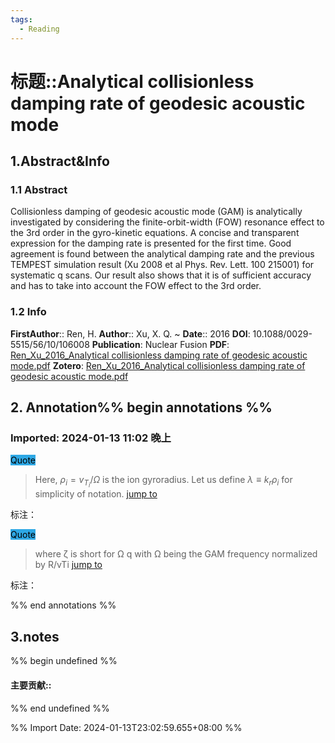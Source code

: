```yaml
---
tags:
  - Reading
---
```

# 标题::Analytical collisionless damping rate of geodesic acoustic mode

## 1.Abstract&Info
### 1.1 Abstract
Collisionless damping of geodesic acoustic mode (GAM) is analytically investigated by considering the finite-orbit-width (FOW) resonance effect to the 3rd order in the gyro-kinetic equations. A concise and transparent expression for the damping rate is presented for the first time. Good agreement is found between the analytical damping rate and the previous TEMPEST simulation result (Xu 2008 et al Phys. Rev. Lett. 100 215001) for systematic q scans. Our result also shows that it is of sufficient accuracy and has to take into account the FOW effect to the 3rd order.

### 1.2 Info
**FirstAuthor**:: Ren, H. 
**Author**:: Xu, X. Q. 
~
**Date**:: 2016
**DOI**: 10.1088/0029-5515/56/10/106008
**Publication**: Nuclear Fusion
**PDF**: [Ren_Xu_2016_Analytical collisionless damping rate of geodesic acoustic mode.pdf](file://C:\Users\lyx\Zotero\storage\HYRHDJIG\Ren_Xu_2016_Analytical%20collisionless%20damping%20rate%20of%20geodesic%20acoustic%20mode.pdf)
**Zotero**: [Ren_Xu_2016_Analytical collisionless damping rate of geodesic acoustic mode.pdf](zotero://select/library/items/HYRHDJIG)


## 2. Annotation%% begin annotations %%


### Imported: 2024-01-13 11:02 晚上


<mark style="background-color: #2ea8e5">Quote</mark>
>Here, $\rho_i =v_{T_i}/\Omega$ is the ion gyroradius. Let us define $\lambda\equiv k_r\rho_i$ for simplicity of notation. [jump to](zotero://open-pdf/library/items/HYRHDJIG?page=3&annotation=22VZNNZU)

标注：

<mark style="background-color: #2ea8e5">Quote</mark>
>where ζ is short for Ω q with Ω being the GAM frequency normalized by R/vTi [jump to](zotero://open-pdf/library/items/HYRHDJIG?page=3&annotation=R6LUSJRU)

标注：



%% end annotations %%

## 3.notes
%% begin undefined %%
#### 主要贡献::



%% end undefined %%

%% Import Date: 2024-01-13T23:02:59.655+08:00 %%
